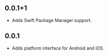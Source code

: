 ## 0.0.1+1

* Adds Swift Package Manager support.

## 0.0.1

* Adds platform interface for Android and iOS.
